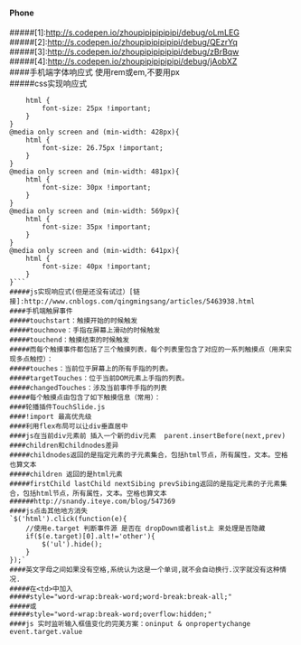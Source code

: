 #### Phone  
#####[1]:http://s.codepen.io/zhoupipipipipipi/debug/oLmLEG  
#####[2]:http://s.codepen.io/zhoupipipipipipi/debug/QEzrYq  
#####[3]:http://s.codepen.io/zhoupipipipipipi/debug/zBrBqw  
#####[4]:http://s.codepen.io/zhoupipipipipipi/debug/jAobXZ  
####手机端字体响应式 使用rem或em,不要用px  
#####css实现响应式 
```@media only screen and (min-width: 401px){    
    html {  
        font-size: 25px !important;  
    }  
}  
@media only screen and (min-width: 428px){  
    html {  
        font-size: 26.75px !important;  
    }  
}  
@media only screen and (min-width: 481px){  
    html {  
        font-size: 30px !important;  
    }  
}  
@media only screen and (min-width: 569px){  
    html {  
        font-size: 35px !important;  
    }  
}  
@media only screen and (min-width: 641px){  
    html {  
        font-size: 40px !important;  
    }  
}```    
#####js实现响应式(但是还没有试过）[链接]:http://www.cnblogs.com/qingmingsang/articles/5463938.html
####手机端触屏事件  
#####touchstart：触摸开始的时候触发  
#####touchmove：手指在屏幕上滑动的时候触发  
#####touchend：触摸结束的时候触发  
#####而每个触摸事件都包括了三个触摸列表，每个列表里包含了对应的一系列触摸点（用来实现多点触控）：  
#####touches：当前位于屏幕上的所有手指的列表。  
#####targetTouches：位于当前DOM元素上手指的列表。  
#####changedTouches：涉及当前事件手指的列表  
#####每个触摸点由包含了如下触摸信息（常用）：  
####轮播插件TouchSlide.js  
####!import 最高优先级  
####利用flex布局可以让div垂直居中  
####js在当前div元素前 插入一个新的div元素  parent.insertBefore(next,prev)  
####children和childnodes差异  
#####childnodes返回的是指定元素的子元素集合，包括html节点，所有属性，文本。空格也算文本  
#####children 返回的是html元素  
#####firstChild lastChild nextSibing prevSibing返回的是指定元素的子元素集合，包括html节点，所有属性，文本。空格也算文本  
######http://snandy.iteye.com/blog/547369  
####js点击其他地方消失  
`$('html').click(function(e){
    //使用e.target 判断事件源 是否在 dropDown或者list上 来处理是否隐藏
    if($(e.target)[0].alt!='other'){
        $('ul').hide();
    }
});`  
####英文字母之间如果没有空格,系统认为这是一个单词,就不会自动换行.汉字就没有这种情况.
#####在<td>中加入
#####style="word-wrap:break-word;word-break:break-all;"
#####或
#####style="word-wrap:break-word;overflow:hidden;"
####js 实时监听输入框值变化的完美方案：oninput & onpropertychange event.target.value
